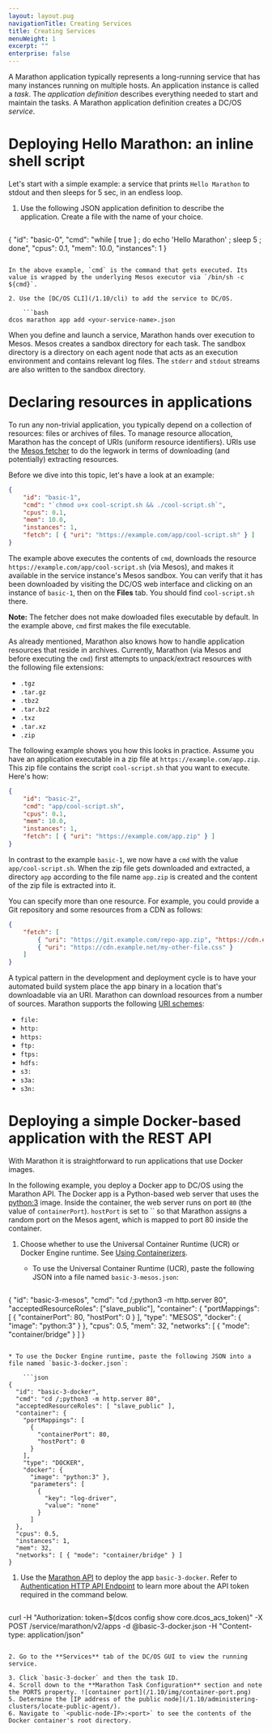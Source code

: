 ```yaml
---
layout: layout.pug
navigationTitle: Creating Services
title: Creating Services
menuWeight: 1
excerpt: ""
enterprise: false
---
```

<!-- This source repo for this topic is https://github.com/dcos/dcos-docs -->

A Marathon application typically represents a long-running service that has many instances running on multiple hosts. An application instance is called a *task*. The *application definition* describes everything needed to start and maintain the tasks. A Marathon application definition creates a DC/OS *service*.

# Deploying Hello Marathon: an inline shell script

Let's start with a simple example: a service that prints `Hello Marathon` to stdout and then sleeps for 5 sec, in an endless loop.

1. Use the following JSON application definition to describe the application. Create a file with the name of your choice.
    
    ```json
{
    "id": "basic-0", 
    "cmd": "while [ true ] ; do echo 'Hello Marathon' ; sleep 5 ; done",
    "cpus": 0.1,
    "mem": 10.0,
    "instances": 1
}
```

In the above example, `cmd` is the command that gets executed. Its value is wrapped by the underlying Mesos executor via `/bin/sh -c ${cmd}`.

2. Use the [DC/OS CLI](/1.10/cli) to add the service to DC/OS.
    
    ```bash
dcos marathon app add <your-service-name>.json
```

When you define and launch a service, Marathon hands over execution to Mesos. Mesos creates a sandbox directory for each task. The sandbox directory is a directory on each agent node that acts as an execution environment and contains relevant log files. The `stderr` and `stdout` streams are also written to the sandbox directory.

# Declaring resources in applications

To run any non-trivial application, you typically depend on a collection of resources: files or archives of files. To manage resource allocation, Marathon has the concept of URIs (uniform resource identifiers). URIs use the [Mesos fetcher](http://mesos.apache.org/documentation/latest/fetcher/) to do the legwork in terms of downloading (and potentially) extracting resources.

Before we dive into this topic, let's have a look at an example:

```json
{
    "id": "basic-1", 
    "cmd": "`chmod u+x cool-script.sh && ./cool-script.sh`",
    "cpus": 0.1,
    "mem": 10.0,
    "instances": 1,
    "fetch": [ { "uri": "https://example.com/app/cool-script.sh" } ]
}
```

The example above executes the contents of `cmd`, downloads the resource `https://example.com/app/cool-script.sh` (via Mesos), and makes it available in the service instance's Mesos sandbox. You can verify that it has been downloaded by visiting the DC/OS web interface and clicking on an instance of `basic-1`, then on the **Files** tab. You should find `cool-script.sh` there.

**Note:** The fetcher does not make dowloaded files executable by default. In the example above, `cmd` first makes the file executable.

As already mentioned, Marathon also knows how to handle application resources that reside in archives. Currently, Marathon (via Mesos and before executing the `cmd`) first attempts to unpack/extract resources with the following file extensions:

* `.tgz`
* `.tar.gz`
* `.tbz2`
* `.tar.bz2`
* `.txz`
* `.tar.xz`
* `.zip`

The following example shows you how this looks in practice. Assume you have an application executable in a zip file at `https://example.com/app.zip`. This zip file contains the script `cool-script.sh` that you want to execute. Here's how:

```json
{
    "id": "basic-2", 
    "cmd": "app/cool-script.sh",
    "cpus": 0.1,
    "mem": 10.0,
    "instances": 1,
    "fetch": [ { "uri": "https://example.com/app.zip" } ]
}
```

In contrast to the example `basic-1`, we now have a `cmd` with the value `app/cool-script.sh`. When the zip file gets downloaded and extracted, a directory `app` according to the file name `app.zip` is created and the content of the zip file is extracted into it.

You can specify more than one resource. For example, you could provide a Git repository and some resources from a CDN as follows:

```json
{
    "fetch": [
        { "uri": "https://git.example.com/repo-app.zip", "https://cdn.example.net/my-file.jpg"}, 
        { "uri": "https://cdn.example.net/my-other-file.css" }
    ]
}
```

A typical pattern in the development and deployment cycle is to have your automated build system place the app binary in a location that's downloadable via an URI. Marathon can download resources from a number of sources. Marathon supports the following [URI schemes](http://tools.ietf.org/html/rfc3986#section-3.1):

* `file:`
* `http:`
* `https:`
* `ftp:`
* `ftps:`
* `hdfs:`
* `s3:`
* `s3a:`
* `s3n:`

# Deploying a simple Docker-based application with the REST API

With Marathon it is straightforward to run applications that use Docker images.

In the following example, you deploy a Docker app to DC/OS using the Marathon API. The Docker app is a Python-based web server that uses the [python:3](https://registry.hub.docker.com/_/python/) image. Inside the container, the web server runs on port `80` (the value of `containerPort`). `hostPort` is set to `` so that Marathon assigns a random port on the Mesos agent, which is mapped to port 80 inside the container.

1. Choose whether to use the Universal Container Runtime (UCR) or Docker Engine runtime. See [Using Containerizers](/1.10/deploying-services/containerizers/).
    
    * To use the Universal Container Runtime (UCR), paste the following JSON into a file named `basic-3-mesos.json`:
        
        ```json
{
"id": "basic-3-mesos",
"cmd": "cd /;python3 -m http.server 80",
"acceptedResourceRoles": ["slave_public"],
"container": {
  "portMappings": [
    {
      "containerPort": 80,
      "hostPort": 0
    }
  ],
  "type": "MESOS",
  "docker": { "image": "python:3" }
},
"cpus": 0.5,
"mem": 32,
"networks": [ { "mode": "container/bridge" } ]
}
```

* To use the Docker Engine runtime, paste the following JSON into a file named `basic-3-docker.json`:
    
    ```json
{
  "id": "basic-3-docker",
  "cmd": "cd /;python3 -m http.server 80",
  "acceptedResourceRoles": [ "slave_public" ],
  "container": {
    "portMappings": [
      {
        "containerPort": 80,
        "hostPort": 0
      }
    ],
    "type": "DOCKER",
    "docker": { 
      "image": "python:3" },
      "parameters": [
        {
          "key": "log-driver",
          "value": "none"
        } 
      ]
  },
  "cpus": 0.5,
  "instances": 1,
  "mem": 32,
  "networks": [ { "mode": "container/bridge" } ]
}
```

1. Use the [Marathon API](/1.10/deploying-services/marathon-api/) to deploy the app `basic-3-docker`. Refer to [Authentication HTTP API Endpoint](/1.10/security/ent/iam-api/) to learn more about the API token required in the command below.
    
    ```sh
 curl -H "Authorization: token=$(dcos config show core.dcos_acs_token)" -X POST <master-IP>/service/marathon/v2/apps -d @basic-3-docker.json -H "Content-type: application/json"
```

2. Go to the **Services** tab of the DC/OS GUI to view the running service.

3. Click `basic-3-docker` and then the task ID. 
4. Scroll down to the **Marathon Task Configuration** section and note the PORTS property. ![container port](/1.10/img/container-port.png)
5. Determine the [IP address of the public node](/1.10/administering-clusters/locate-public-agent/).
6. Navigate to `<public-node-IP>:<port>` to see the contents of the Docker container's root directory.